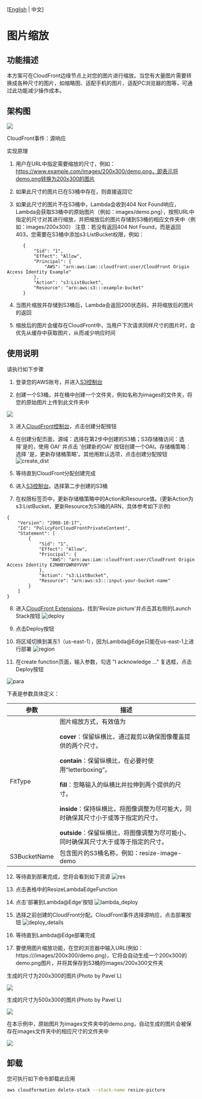 [[English](./README.md) | 中文]

# 图片缩放

## 功能描述

本方案可在CloudFront边缘节点上对您的图片进行缩放。当您有大量图片需要转换成各种尺寸的图片，如缩略图、适配手机的图片、适配PC浏览器的图等，可通过此功能减少操作成本。

## 架构图

<img src='../../../docs/images/resize-picture/resize-picture.png'>

CloudFront事件：源响应

实现原理


1. 用户在URL中指定需要缩放的尺寸，例如：https://www.example.com/images/200x300/demo.png，即表示将demo.png转换为200x300的图片

2. 如果此尺寸的图片已在S3桶中存在，则直接返回它
   
3. 如果此尺寸的图片不在S3桶中，Lambda会收到404 Not Found响应，Lambda会获取S3桶中的原始图片（例如：images/demo.png），按照URL中指定的尺寸对其进行缩放，并把缩放后的图片存储到S3桶的相应文件夹中（例如：images/200x300）
  注意：若没有返回404 Not Found，而是返回403，您需要在S3桶中添加s3:ListBucket权限，例如：
  ```
        {
            "Sid": "1",
            "Effect": "Allow",
            "Principal": {
                "AWS": "arn:aws:iam::cloudfront:user/CloudFront Origin Access Identity Example"
            },
            "Action": "s3:ListBucket",
            "Resource": "arn:aws:s3:::example-bucket"
        }
  ```
   
4. 当图片缩放并存储到S3桶后，Lambda会返回200状态码，并将缩放后的图片的返回
   
5. 缩放后的图片会缓存在CloudFront中，当用户下次请求同样尺寸的图片时，会优先从缓存中获取图片，从而减少响应时间



## 使用说明

请执行如下步骤

1. 登录您的AWS账号，并进入[S3控制台](https://s3.console.aws.amazon.com/s3/home)

2. 创建一个S3桶，并在桶中创建一个文件夹，例如名称为images的文件夹，将您的原始图片上传到此文件夹中
   
<img src='../../../docs/images/resize-picture/S3-file-no-generation.png'>

3. 进入[CloudFront控制台](https://us-east-1.console.aws.amazon.com/cloudfront/)，点击创建分配按钮

4. 在创建分配页面，源域：选择在第2步中创建的S3桶；S3存储桶访问：选择'是的，使用 OAI' 并点击 '创建新的OAI' 按钮创建一个OAI。存储桶策略：选择 '是，更新存储桶策略'。其他用默认选项，点击创建分配按钮
  ![create_dist](./images/create_dist.png)

5. 等待直到CloudFront分配创建完成

6. 进入[S3控制台](https://s3.console.aws.amazon.com/s3/home)。选择第二步创建的S3桶

7. 在权限标签页中，更新存储桶策略中的Action和Resource值。(更新Action为s3:ListBucket，更新Resource为S3桶的ARN，具体参考如下示例)

```
{
    "Version": "2008-10-17",
    "Id": "PolicyForCloudFrontPrivateContent",
    "Statement": [
        {
            "Sid": "1",
            "Effect": "Allow",
            "Principal": {
                "AWS": "arn:aws:iam::cloudfront:user/CloudFront Origin Access Identity E2NHBYQWR0YVVH"
            },
            "Action": "s3:ListBucket",
            "Resource": "arn:aws:s3:::input-your-bucket-name"
        }
    ]
}
```


8. 进入[CloudFront Extensions](https://awslabs.github.io/aws-cloudfront-extensions/en/deployment/)，找到'Resize picture'并点击其右侧的Launch Stack按钮
![deploy](./images/deployment.png)

9. 点击Deploy按钮

10. 将区域切换到美东1（us-east-1），因为Lambda@Edge只能在us-east-1上进行部署
![region](./images/region.png)

11. 在create function页面，输入参数，勾选 "I acknowledge ..." 复选框，点击Deploy按钮

![para](./images/para.png)


   下表是参数具体定义：

  | 参数 | 描述 |
  |  ----  | ----  | 
  | FitType | 图片缩放方式，有效值为</p><b>cover</b>：保留纵横比，通过裁剪以确保图像覆盖提供的两个尺寸。</p><b>contain</b>：保留纵横比，在必要时使用“letterboxing”。</p><b>fill</b>：忽略输入的纵横比并拉伸到两个提供的尺寸。</p><b>inside</b>：保持纵横比，将图像调整为尽可能大，同时确保其尺寸小于或等于指定的尺寸。</p><b>outside</b>：保留纵横比，将图像调整为尽可能小，同时确保其尺寸大于或等于指定的尺寸。 |
  | S3BucketName | 包含图片的S3桶名称，例如：resize-image-demo |

12. 等待直到部署完成，您将会看到如下资源
  ![res](./images/res.png)
13. 点击表格中的ResizeLambdaEdgeFunction
14. 点击'部署到Lambda@Edge'按钮
  ![lambda_deploy](./images/lambda_deploy.png)

15. 选择之前创建的CloudFront分配。CloudFront事件选择源响应，点击部署按钮
  ![deploy_details](./images/deploy_details.png)

16. 等待直到Lambda@Edge部署完成

17. 要使用图片缩放功能，在您的浏览器中输入URL(例如：https://<CloudFrontUrl>/images/200x300/demo.png)，它将会自动生成一个200x300的demo.png图片，并将其保存到S3桶的images/200x300文件夹

  生成的尺寸为200x300的图片(Photo by Pavel L)

  <img src='../../../docs/images/resize-picture/ue.png'>

  生成的尺寸为500x300的图片(Photo by Pavel L)

  <img src='../../../docs/images/resize-picture/ue500.png'>

  在本示例中，原始图片为images文件夹中的demo.png，自动生成的图片会被保存在images文件夹中的相应尺寸的文件夹中

  <img src='../../../docs/images/resize-picture/S3-file.png'>



## 卸载

您可执行如下命令卸载此应用

```bash
aws cloudformation delete-stack --stack-name resize-picture
```

